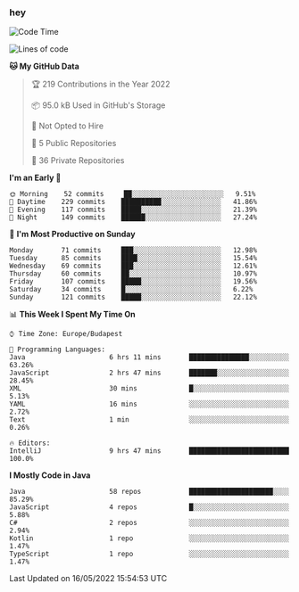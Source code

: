 ### hey

<!--START_SECTION:waka-->
![Code Time](http://img.shields.io/badge/Code%20Time-753%20hrs%2025%20mins-blue)

![Lines of code](https://img.shields.io/badge/From%20Hello%20World%20I%27ve%20Written-495%20Thousand%20lines%20of%20code-blue)

**🐱 My GitHub Data** 

> 🏆 219 Contributions in the Year 2022
 > 
> 📦 95.0 kB Used in GitHub's Storage 
 > 
> 🚫 Not Opted to Hire
 > 
> 📜 5 Public Repositories 
 > 
> 🔑 36 Private Repositories  
 > 
**I'm an Early 🐤** 

```text
🌞 Morning    52 commits     ██░░░░░░░░░░░░░░░░░░░░░░░   9.51% 
🌆 Daytime    229 commits    ██████████░░░░░░░░░░░░░░░   41.86% 
🌃 Evening    117 commits    █████░░░░░░░░░░░░░░░░░░░░   21.39% 
🌙 Night      149 commits    ██████░░░░░░░░░░░░░░░░░░░   27.24%

```
📅 **I'm Most Productive on Sunday** 

```text
Monday       71 commits     ███░░░░░░░░░░░░░░░░░░░░░░   12.98% 
Tuesday      85 commits     ████░░░░░░░░░░░░░░░░░░░░░   15.54% 
Wednesday    69 commits     ███░░░░░░░░░░░░░░░░░░░░░░   12.61% 
Thursday     60 commits     ██░░░░░░░░░░░░░░░░░░░░░░░   10.97% 
Friday       107 commits    █████░░░░░░░░░░░░░░░░░░░░   19.56% 
Saturday     34 commits     █░░░░░░░░░░░░░░░░░░░░░░░░   6.22% 
Sunday       121 commits    █████░░░░░░░░░░░░░░░░░░░░   22.12%

```


📊 **This Week I Spent My Time On** 

```text
⌚︎ Time Zone: Europe/Budapest

💬 Programming Languages: 
Java                     6 hrs 11 mins       ███████████████░░░░░░░░░░   63.26% 
JavaScript               2 hrs 47 mins       ███████░░░░░░░░░░░░░░░░░░   28.45% 
XML                      30 mins             █░░░░░░░░░░░░░░░░░░░░░░░░   5.13% 
YAML                     16 mins             ░░░░░░░░░░░░░░░░░░░░░░░░░   2.72% 
Text                     1 min               ░░░░░░░░░░░░░░░░░░░░░░░░░   0.26%

🔥 Editors: 
IntelliJ                 9 hrs 47 mins       █████████████████████████   100.0%

```

**I Mostly Code in Java** 

```text
Java                     58 repos            █████████████████████░░░░   85.29% 
JavaScript               4 repos             █░░░░░░░░░░░░░░░░░░░░░░░░   5.88% 
C#                       2 repos             ░░░░░░░░░░░░░░░░░░░░░░░░░   2.94% 
Kotlin                   1 repo              ░░░░░░░░░░░░░░░░░░░░░░░░░   1.47% 
TypeScript               1 repo              ░░░░░░░░░░░░░░░░░░░░░░░░░   1.47%

```



 Last Updated on 16/05/2022 15:54:53 UTC
<!--END_SECTION:waka-->
